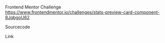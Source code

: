 Frontend Mentor Challenge https://www.frontendmentor.io/challenges/stats-preview-card-component-8JqbgoU62

Sourcecode 

Link 
